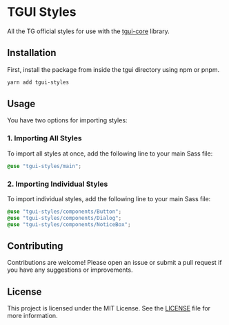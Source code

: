 # TGUI Styles

All the TG official styles for use with the [tgui-core](https://github.com/tgstation/tgui-core) library.

## Installation

First, install the package from inside the tgui directory using npm or pnpm.

```bash
yarn add tgui-styles
```

## Usage

You have two options for importing styles:

### 1. Importing All Styles

To import all styles at once, add the following line to your main Sass file:

```scss
@use "tgui-styles/main";
```

### 2. Importing Individual Styles

To import individual styles, add the following line to your main Sass file:

```scss
@use "tgui-styles/components/Button";
@use "tgui-styles/components/Dialog";
@use "tgui-styles/components/NoticeBox";
```

## Contributing

Contributions are welcome! Please open an issue or submit a pull request if you have any suggestions or improvements.

## License

This project is licensed under the MIT License. See the [LICENSE](LICENSE) file for more information.
